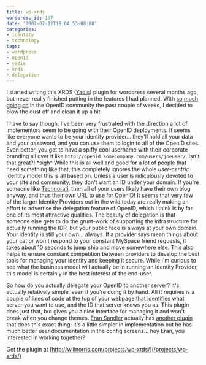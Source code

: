 ```yaml
---
title: wp-xrds
wordpress_id: 167
date: '2007-02-12T18:04:53-08:00'
categories:
- identity
- technology
tags:
- wordpress
- openid
- yadis
- xrds
- delegation
---
```

I started writing this XRDS ([Yadis][]) plugin for wordpress several months ago, but never really finished putting in
the features I had planned.  With [so][] [much][] [going][] [on][] in the OpenID community the past couple of weeks, I
decided to blow the dust off and clean it up a bit.

[Yadis]: http://www.openidenabled.com/yadis/yadis-notes
[so]: http://kveton.com/blog/2007/02/06/cardspace-openid-working-together/
[much]: http://daveman692.livejournal.com/292084.html
[going]: http://www.identityblog.com/?p=681
[on]: http://blog.claimid.com/2007/02/some-changes-at-claimid/

I have to say though, I've been very frustrated with the direction a lot of implementors seem to be going with their
OpenID deployments.  It seems like everyone wants to be your identity provider... they'll hold all your data and your
password, and you can use them to login to all of the OpenID sites.  Even better, you get to have a spiffy cool username
with their corporate branding all over it like `http://openid.somecompany.com/users/joeuser/`.  Isn't that great?!
\*sigh\* While this is all well and good for a lot of people that need something like that, this completely ignores the
whole *user-centric* identity model this is all based on.  Unless a user is ridiculously devoted to your site and
community, they don't want an ID under your domain.  If you're someone like [Technorati][], then all of your users
likely have their own blog anyway, and thus their own URL to use for OpenID!  It seems that very few of the larger
Identity Providers out in the wild today are really making an effort to advertise the delegation feature of OpenID,
which I think is by far one of its most attractive qualities.  The beauty of delegation is that someone else gets to do
the grunt-work of supporting the infrastructure for actually running the IDP, but your public face is always at your own
domain.  Your identity is still your own... always.  If a provider says mean things about your cat or won't respond to
your constant MySpace friend requests, it takes about 10 seconds to jump ship and move somewhere else.  This also helps
to ensure constant competition between providers to develop the best tools for managing your identity and keeping it
secure.  While I'm curious to see what the business model will actually be in running an Identity Provider, this model
is certainly in the best interest of the end-user.

[Technorati]: http://technorati.com/

So how do you actually delegate your OpenID to another server?  It's actually relatively simple, even if you're doing it
by hand.  All it requires is a couple of lines of code at the top of your webpage that identifies what server you want
to use, and the ID that server knows you as.  This plugin does just that, but gives you a nice interface for managing it
and won't break when you change themes.  [Eran Sandler][] actually has [another plugin][] that does this exact thing;
it's a little simpler in implementation but he has much better user documentation in the config screens... hey Eran, you
interested in working together?

[Eran Sandler]: http://eran.sandler.co.il/2007/01/09/openid-delegate-plugin-for-wordpress/
[another plugin]: http://eran.sandler.co.il/openid-delegate-wordpress-plugin/

Get the plugin at [http://willnorris.com/projects/wp-xrds/](/projects/wp-xrds/)
